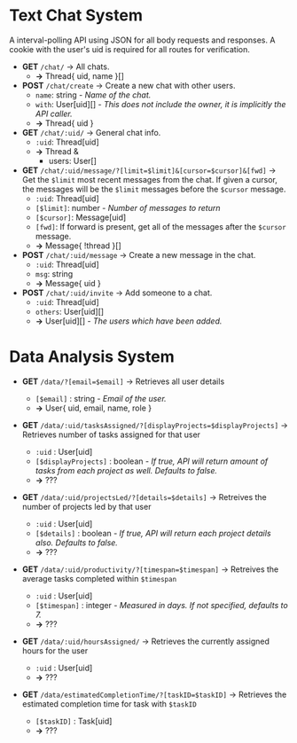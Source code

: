 # Text Chat System

A interval-polling API using JSON for all body requests and responses. A cookie with the user's uid is required for all routes for verification.

- **GET** `/chat/` -> All chats.
  - **->** Thread{ uid, name }[]
- **POST** `/chat/create` -> Create a new chat with other users.
  - `name`: string _- Name of the chat._
  - `with`: User[uid][] _- This does not include the owner, it is implicitly the API caller._
  - **->** Thread{ uid }
- **GET** `/chat/:uid/` -> General chat info.
  - `:uid`: Thread[uid]
  - **->** Thread &
    - users: User[]
- **GET** `/chat/:uid/message/?[limit=$limit]&[cursor=$cursor]&[fwd]` -> Get the `$limit` most recent messages from the chat. If given a cursor, the messages will be the `$limit` messages before the `$cursor` message.
  - `:uid`: Thread[uid]
  - `[$limit]`: number _- Number of messages to return_
  - `[$cursor]`: Message[uid]
  - `[fwd]`: If forward is present, get all of the messages after the `$cursor` message.
  - **->** Message{ !thread }[]
- **POST** `/chat/:uid/message` -> Create a new message in the chat.
  - `:uid`: Thread[uid]
  - `msg`: string
  - **->** Message{ uid }
- **POST** `/chat/:uid/invite` -> Add someone to a chat.
  - `:uid`: Thread[uid]
  - `others`: User[uid][]
  - **->** User[uid][] _- The users which have been added._

# Data Analysis System

- **GET** `/data/?[email=$email]` -> Retrieves all user details

  - `[$email]` : string _- Email of the user._
  - **->** User{ uid, email, name, role }

- **GET** `/data/:uid/tasksAssigned/?[displayProjects=$displayProjects]` -> Retrieves number of tasks assigned for that user

  - `:uid` : User[uid]
  - `[$displayProjects]` : boolean _- If true, API will return amount of tasks from each project as well. Defaults to false._
  - **->** ???

- **GET** `/data/:uid/projectsLed/?[details=$details]` -> Retreives the number of projects led by that user

  - `:uid` : User[uid]
  - `[$details]` : boolean _- If true, API will return each project details also. Defaults to false._
  - **->** ???

- **GET** `/data/:uid/productivity/?[timespan=$timespan]` -> Retreives the average tasks completed within `$timespan`

  - `:uid` : User[uid]
  - `[$timespan]` : integer _- Measured in days. If not specified, defaults to 7._
  - **->** ???

- **GET** `/data/:uid/hoursAssigned/` -> Retrieves the currently assigned hours for the user

  - `:uid` : User[uid]
  - **->** ???

- **GET** `/data/estimatedCompletionTime/?[taskID=$taskID]` -> Retrieves the estimated completion time for task with `$taskID`

  - `[$taskID]` : Task[uid]
  - **->** ???
